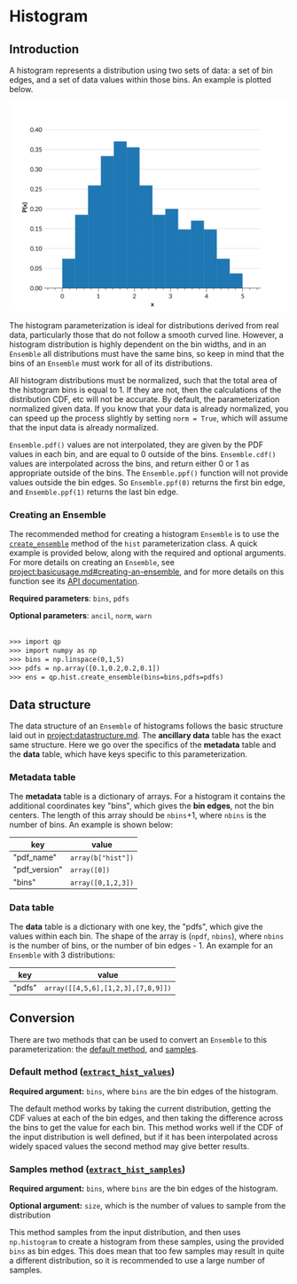 # Histogram

## Introduction

A histogram represents a distribution using two sets of data: a set of bin edges, and a set of data values within those bins. An example is plotted below.

![hist-example](../assets/hist-example.svg)

The histogram parameterization is ideal for distributions derived from real data, particularly those that do not follow a smooth curved line. However, a histogram distribution is highly dependent on the bin widths, and in an `Ensemble` all distributions must have the same bins, so keep in mind that the bins of an `Ensemble` must work for all of its distributions.

All histogram distributions must be normalized, such that the total area of the histogram bins is equal to 1. If they are not, then the calculations of the distribution CDF, etc will not be accurate. By default, the parameterization normalized given data. If you know that your data is already normalized, you can speed up the process slightly by setting `norm = True`, which will assume that the input data is already normalized.

`Ensemble.pdf()` values are not interpolated, they are given by the PDF values in each bin, and are equal to 0 outside of the bins. `Ensemble.cdf()` values are interpolated across the bins, and return either 0 or 1 as appropriate outside of the bins. The `Ensemble.ppf()` function will not provide values outside the bin edges. So `Ensemble.ppf(0)` returns the first bin edge, and `Ensemble.ppf(1)` returns the last bin edge.

### Creating an Ensemble

The recommended method for creating a histogram `Ensemble` is to use the [`create_ensemble`](#qp.hist_gen.create_ensemble) method of the `hist` parameterization class. A quick example is provided below, along with the required and optional arguments. For more details on creating an `Ensemble`, see <project:basicusage.md#creating-an-ensemble>, and for more details on this function see its [API documentation](#qp.hist_gen.create_ensemble).

**Required parameters**: `bins`, `pdfs`

**Optional parameters**: `ancil`, `norm`, `warn`

```{doctest}

>>> import qp
>>> import numpy as np
>>> bins = np.linspace(0,1,5)
>>> pdfs = np.array([0.1,0.2,0.2,0.1])
>>> ens = qp.hist.create_ensemble(bins=bins,pdfs=pdfs)

```

## Data structure

The data structure of an `Ensemble` of histograms follows the basic structure laid out in <project:datastructure.md>. The **ancillary data** table has the exact same structure. Here we go over the specifics of the **metadata** table and the **data** table, which have keys specific to this parameterization.

### Metadata table

The **metadata** table is a dictionary of arrays. For a histogram it contains the additional coordinates key "bins", which gives the **bin edges**, not the bin centers. The length of this array should be `nbins`+1, where `nbins` is the number of bins. An example is shown below:

| key           | value              |
| ------------- | ------------------ |
| "pdf_name"    | `array(b["hist"])` |
| "pdf_version" | `array([0])`       |
| "bins"        | `array([0,1,2,3])` |

### Data table

The **data** table is a dictionary with one key, the "pdfs", which give the values within each bin. The shape of the array is (`npdf`, `nbins`), where `nbins` is the number of bins, or the number of bin edges - 1. An example for an `Ensemble` with 3 distributions:

| key    | value                              |
| ------ | ---------------------------------- |
| "pdfs" | `array([[4,5,6],[1,2,3],[7,8,9]])` |

## Conversion

There are two methods that can be used to convert an `Ensemble` to this parameterization: the [default method](#qp.parameterizations.hist.hist_utils.extract_hist_values), and [samples](#qp.parameterizations.hist.hist_utils.extract_hist_samples).

### Default method ([`extract_hist_values`](#qp.parameterizations.hist.hist_utils.extract_hist_values))

**Required argument:** `bins`, where `bins` are the bin edges of the histogram.

The default method works by taking the current distribution, getting the CDF values at each of the bin edges, and then taking the difference across the bins to get the value for each bin. This method works well if the CDF of the input distribution is well defined, but if it has been interpolated across widely spaced values the second method may give better results.

### Samples method ([`extract_hist_samples`](#qp.parameterizations.hist.hist_utils.extract_hist_samples))

**Required argument:** `bins`, where `bins` are the bin edges of the histogram.

**Optional argument:** `size`, which is the number of values to sample from the distribution

This method samples from the input distribution, and then uses `np.histogram` to create a histogram from these samples, using the provided `bins` as bin edges. This does mean that too few samples may result in quite a different distribution, so it is recommended to use a large number of samples.
